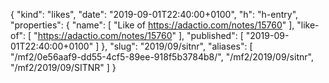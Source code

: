 {
  "kind": "likes",
  "date": "2019-09-01T22:40:00+0100",
  "h": "h-entry",
  "properties": {
    "name": [
      "Like of https://adactio.com/notes/15760"
    ],
    "like-of": [
      "https://adactio.com/notes/15760"
    ],
    "published": [
      "2019-09-01T22:40:00+0100"
    ]
  },
  "slug": "2019/09/sitnr",
  "aliases": [
    "/mf2/0e56aaf9-dd55-4cf5-89ee-918f5b3784b8/",
    "/mf2/2019/09/sitnr",
    "/mf2/2019/09/SITNR"
  ]
}
